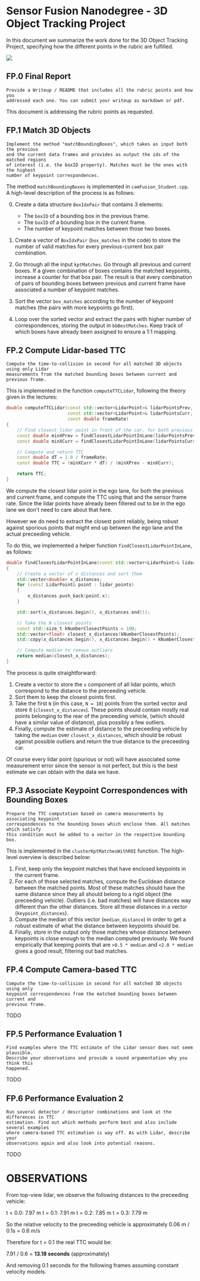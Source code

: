 Sensor Fusion Nanodegree - 3D Object Tracking Project
======================================================

In this document we summarize the work done for the 3D Object Tracking Project,
specifying how the different points in the rubric are fulfilled.

![](images/report/final_output.png)

FP.0 Final Report
--------------------
```
Provide a Writeup / README that includes all the rubric points and how you
addressed each one. You can submit your writeup as markdown or pdf.
```

This document is addressing the rubric points as requested.

FP.1 Match 3D Objects
---------------------
```
Implement the method "matchBoundingBoxes", which takes as input both the previous
and the current data frames and provides as output the ids of the matched regions
of interest (i.e. the boxID property). Matches must be the ones with the highest
number of keypoint correspondences.
```

The method `matchBoundingBoxes` is implemented in `camFusion_Student.cpp`.
A high-level description of the process is as follows:

0. Create a data structure `BoxIdxPair` that contains 3 elements:

   - The `boxID` of a bounding box in the previous frame.
   - The `boxID` of a bounding box in the current frame.
   - The number of keypoint matches between those two boxes.

1. Create a vector of `BoxIdxPair` (`box_matches` in the code) to store
   the number of valid matches for every previous-current box pair combination.

2. Go through all the input `kptMatches`. Go through all previous and current
   boxes. If a given combination of boxes contains the matched keypoints,
   increase a counter for that box pair. The result is that every combination
   of pairs of bounding boxes between previous and current frame have
   associated a number of keypoint matches.

2. Sort the vector `box_matches` according to the number of keypoint matches
   (the pairs with more keypoints go first).

3. Loop over the sorted vector and extract the pairs with higher number
   of correspondences, storing the output in `bbBestMatches`.
   Keep track of which boxes have already been assigned to ensure a 1:1 mapping.


FP.2 Compute Lidar-based TTC
---------------------------
```
Compute the time-to-collision in second for all matched 3D objects using only Lidar
measurements from the matched bounding boxes between current and previous frame.
```

This is implemented in the function `computeTTCLidar`, following the theory
given in the lectures:

```cpp
double computeTTCLidar(const std::vector<LidarPoint>& lidarPointsPrev,
                       const std::vector<LidarPoint>& lidarPointsCurr,
                       const double frameRate)
{
    // Find closest lidar point in front of the car, for both previous and current frame
    const double minXPrev = findClosestLidarPointInLane(lidarPointsPrev);
    const double minXCurr = findClosestLidarPointInLane(lidarPointsCurr);

    // Compute and return TTC
    const double dT = 1.0 / frameRate;
    const double TTC = (minXCurr * dT) / (minXPrev - minXCurr);

    return TTC;
}
```

We compute the closest lidar point in the ego lane, for both the previous
and current frame, and compute the TTC using that and the sensor frame rate.
Since the lidar points have already been filtered out to be in the ego
lane we don't need to care about that here.

However we do need to extract the closest point reliably, being robust against
sporious points that might end up between the ego lane and the actual
preceeding vehicle.

To do this, we implemented a helper function `findClosestLidarPointInLane`,
as follows:

```cpp
double findClosestLidarPointInLane(const std::vector<LidarPoint>& lidar_points)
{
    // Create a vector of x distances and sort them
    std::vector<double> x_distances;
    for (const LidarPoint& point : lidar_points)
    {
        x_distances.push_back(point.x);
    }

    std::sort(x_distances.begin(), x_distances.end());

    // Take the N closest points
    const std::size_t kNumberClosestPoints = 10U;
    std::vector<float> closest_x_distances(kNumberClosestPoints);
    std::copy(x_distances.begin(), x_distances.begin() + kNumberClosestPoints, closest_x_distances.begin());

    // Compute median to remove outliers
    return median(closest_x_distances);
}
```

The process is quite straightforward:

1. Create a vector to store the `x` component of all lidar points, which
   correspond to the distance to the preceeding vehicle.
2. Sort them to keep the closest points first.
3. Take the first `N` (in this case, `N = 10`) points from the sorted
   vector and store it (`closest_x_distances`). These points should contain
   mostly real points belonging to the rear of the preceeding vehicle,
   (which should have a similar value of distance),
   plus possibly a few outliers.
4. Finally, compute the estimate of distance to the preceeding vehicle
   by taking the `median` over `closest_x_distances`, which should be
   robust against possible outliers and return the true distance to the
   preceeding car.

Of course every lidar point (spurious or not) will have associated some
measurement error since the sensor is not perfect, but this is the best
estimate we can obtain with the data we have.

FP.3 Associate Keypoint Correspondences with Bounding Boxes
-----------------------------------------------------------
```
Prepare the TTC computation based on camera measurements by associating keypoint
correspondences to the bounding boxes which enclose them. All matches which satisfy
this condition must be added to a vector in the respective bounding box.
```

This is implemented in the `clusterKptMatchesWithROI` function. The high-level overview
is described below:

1. First, keep only the keypoint matches that have enclosed keypoints in the current frame.
2. For each of those selected matches, compute the Euclidean distance between the matched
   points. Most of these matches should have the same distance since they all should
   belong to a rigid object (the preceeding vehicle). Outliers (i.e. bad matches)
   will have distances way different than the other distances. Store all these distances
   in a vector (`keypoint_distances`).
3. Compute the median of this vector (`median_distance`) in order to get a robust estimate
   of what the distance between keypoints should be.
4. Finally, store in the output only those matches whose distance between keypoints
   is close enough to the median computed previously. We found empirically that keeping
   points that are `>0.5 * median` and `<2.0 * median` gives a good result, filtering out
   bad matches.


FP.4 Compute Camera-based TTC
-----------------------------
```
Compute the time-to-collision in second for all matched 3D objects using only
keypoint correspondences from the matched bounding boxes between current and
previous frame.
```
TODO

FP.5 Performance Evaluation 1
-----------------------------
```
Find examples where the TTC estimate of the Lidar sensor does not seem plausible.
Describe your observations and provide a sound argumentation why you think this
happened.
```
TODO

FP.6 Performance Evaluation 2
-----------------------------
```
Run several detector / descriptor combinations and look at the differences in TTC
estimation. Find out which methods perform best and also include several examples
where camera-based TTC estimation is way off. As with Lidar, describe your
observations again and also look into potential reasons.
```
TODO


OBSERVATIONS
============
From top-view lidar, we observe the following distances to
the preceeding vehicle:

t = 0.0: 7.97 m
t = 0.1: 7.91 m
t = 0.2: 7.85 m
t = 0.3: 7.79 m

So the relative velocity to the preceeding vehicle is
approximately 0.06 m / 0.1s = 0.6 m/s

Therefore for t = 0.1 the real TTC would be:

7.91 / 0.6 = **13.18 seconds** (approximately)

And removing 0.1 seconds for the following frames assuming
constant velocity models.
